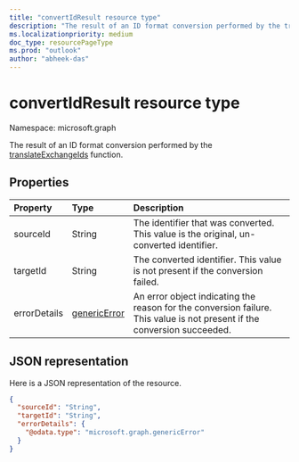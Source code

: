 ```yaml
---
title: "convertIdResult resource type"
description: "The result of an ID format conversion performed by the translateExchangeIds function."
ms.localizationpriority: medium
doc_type: resourcePageType
ms.prod: "outlook"
author: "abheek-das"
---
```


# convertIdResult resource type

Namespace: microsoft.graph

The result of an ID format conversion performed by the [translateExchangeIds](../api/user-translateexchangeids.md) function.

## Properties

| Property | Type | Description |
|:---------|:-----|:------------|
| sourceId | String | The identifier that was converted. This value is the original, un-converted identifier. |
| targetId | String | The converted identifier. This value is not present if the conversion failed. |
| errorDetails | [genericError](genericerror.md) | An error object indicating the reason for the conversion failure. This value is not present if the conversion succeeded. |

## JSON representation

Here is a JSON representation of the resource.

<!-- {
  "blockType": "resource",
  "optionalProperties": [
    "targetId",
    "errorDetails"
  ],
  "@odata.type": "microsoft.graph.convertIdResult"
}-->

```json
{
  "sourceId": "String",
  "targetId": "String",
  "errorDetails": {
    "@odata.type": "microsoft.graph.genericError"
  }
}
```

